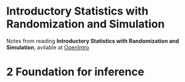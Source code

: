 # Introductory Statistics with Randomization and Simulation

Notes from reading **Introductory Statistics with Randomization and
Simulation**, avilable at
[OpenIntro](https://www.openintro.org/stat/textbook.php?stat_book=isrs)

# 2 Foundation for inference


